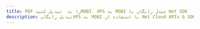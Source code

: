 ---title: PDF را به  تبدیل کنیدMOBI، XPS به MOBI مبدل رایگان یا Net SDKdescription: تبدیل رایگانXPS به MOBI با استفاده از Net Cloud APIs & SDK همچنین اسناد PDF را در Cloud ایجاد، ویرایش و رندر کنید.---